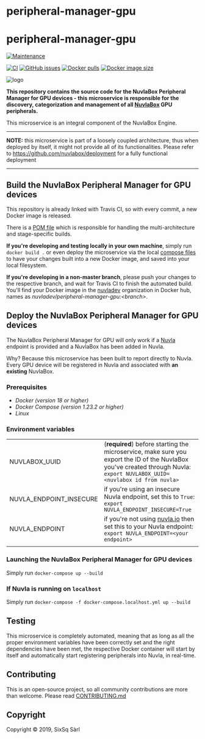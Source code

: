 # peripheral-manager-gpu

# peripheral-manager-gpu


[![Maintenance](https://img.shields.io/badge/Maintained%3F-yes-green.svg?style=for-the-badge)](https://github.com/nuvlabox/peripheral-manager-gpu/graphs/commit-activity)


[![CI](https://img.shields.io/travis/com/nuvlabox/peripheral-manager-gpu?style=for-the-badge&logo=travis-ci&logoColor=white)](https://travis-ci.com/nuvlabox/peripheral-manager-gpu)
[![GitHub issues](https://img.shields.io/github/issues/nuvlabox/peripheral-manager-gpu?style=for-the-badge&logo=github&logoColor=white)](https://GitHub.com/nuvlabox/peripheral-manager-gpu/issues/)
[![Docker pulls](https://img.shields.io/docker/pulls/nuvlabox/peripheral-manager-gpu?style=for-the-badge&logo=Docker&logoColor=white)](https://cloud.docker.com/u/nuvlabox/repository/docker/nuvlabox/peripheral-manager-gpu)
[![Docker image size](https://img.shields.io/microbadger/image-size/nuvlabox/peripheral-manager-gpu?style=for-the-badge&logo=docker&logoColor=white)](https://cloud.docker.com/u/nuvlabox/repository/docker/nuvlabox/peripheral-manager-gpu)

![logo](https://camo.githubusercontent.com/5f893cf6632a9d635c0bdb1c0b51fc97317ce498/68747470733a2f2f6d656469612e73697873712e636f6d2f68756266732f53697853715f47656e6572616c2f6e75766c61626f785f6c6f676f5f7265645f6f6e5f7472616e73706172656e745f3235303070782e706e67)


**This repository contains the source code for the NuvlaBox Peripheral Manager for GPU devices - this microservice is responsible for the discovery, categorization and management of all [NuvlaBox](https://sixsq.com/products-and-services/nuvlabox/overview) GPU peripherals.**

This microservice is an integral component of the NuvlaBox Engine.


---

**NOTE:** this microservice is part of a loosely coupled architecture, thus when deployed by itself, it might not provide all of its functionalities. Please refer to https://github.com/nuvlabox/deployment for a fully functional deployment

---

## Build the NuvlaBox Peripheral Manager for GPU devices

This repository is already linked with Travis CI, so with every commit, a new Docker image is released. 

There is a [POM file](pom.xml) which is responsible for handling the multi-architecture and stage-specific builds.

**If you're developing and testing locally in your own machine**, simply run `docker build .` or even deploy the microservice via the local [compose files](docker-compose.yml) to have your changes built into a new Docker image, and saved into your local filesystem.

**If you're developing in a non-master branch**, please push your changes to the respective branch, and wait for Travis CI to finish the automated build. You'll find your Docker image in the [nuvladev](https://hub.docker.com/u/nuvladev) organization in Docker hub, names as _nuvladev/peripheral-manager-gpu:\<branch\>_.

## Deploy the NuvlaBox Peripheral Manager for GPU devices

The NuvlaBox Peripheral Manager for GPU will only work if a [Nuvla](https://github.com/nuvla/deployment) endpoint is provided and a NuvlaBox has been added in Nuvla.

Why? Because this microservice has been built to report directly to Nuvla. Every GPU device will be registered in Nuvla and associated with **an existing** NuvlaBox.

### Prerequisites 

 - *Docker (version 18 or higher)*
 - *Docker Compose (version 1.23.2 or higher)*
 - *Linux*

### Environment variables

|                          	|                                                                                                                                                       	|
|-------------------------	|------------------------------------------------------------------------------------------------------------------------------------------------------	|
|           NUVLABOX_UUID 	| (**required**) before starting the microservice, make sure you export the ID of the NuvlaBox you've created through Nuvla: `export NUVLABOX_UUID=<nuvlabox id from nuvla>` 	|
| NUVLA_ENDPOINT_INSECURE 	| if you're using an insecure Nuvla endpoint, set this to `True`: `export NUVLA_ENDPOINT_INSECURE=True`                                                	|
|          NUVLA_ENDPOINT 	| if you're not using [nuvla.io](https://nuvla.io) then set this to your Nuvla endpoint: `export NUVLA_ENDPOINT=<your endpoint>`                                      	|
| | |

### Launching the NuvlaBox Peripheral Manager for GPU devices

Simply run `docker-compose up --build`

### If Nuvla is running on `localhost`

Simply run `docker-compose -f docker-compose.localhost.yml up --build`

## Testing 

This microservice is completely automated, meaning that as long as all the proper environment variables have been correctly set and the right dependencies have been met, the respective Docker container will start by itself and automatically start registering peripherals into Nuvla, in real-time.

## Contributing

This is an open-source project, so all community contributions are more than welcome. Please read [CONTRIBUTING.md](CONTRIBUTING.md)
 
## Copyright

Copyright &copy; 2019, SixSq Sàrl